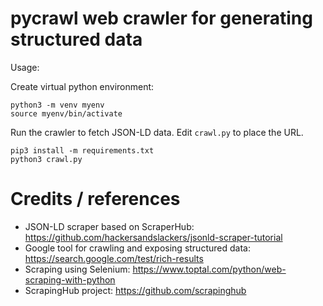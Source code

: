 # pycrawl web crawler for generating structured data

Usage:

Create virtual python environment:
```
python3 -m venv myenv
source myenv/bin/activate
```

Run the crawler to fetch JSON-LD data. Edit `crawl.py` to place the URL.

```
pip3 install -m requirements.txt
python3 crawl.py
```

# Credits / references
- JSON-LD scraper based on ScraperHub: https://github.com/hackersandslackers/jsonld-scraper-tutorial
- Google tool for crawling and exposing structured data: https://search.google.com/test/rich-results
- Scraping using Selenium: https://www.toptal.com/python/web-scraping-with-python
- ScrapingHub project: https://github.com/scrapinghub

